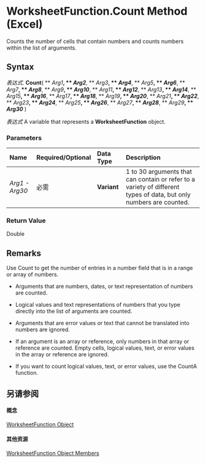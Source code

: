 
# WorksheetFunction.Count Method (Excel)

Counts the number of cells that contain numbers and counts numbers within the list of arguments.


## Syntax

 _表达式_. **Count**( ** _Arg1_**, ** _Arg2_**, ** _Arg3_**, ** _Arg4_**, ** _Arg5_**, ** _Arg6_**, ** _Arg7_**, ** _Arg8_**, ** _Arg9_**, ** _Arg10_**, ** _Arg11_**, ** _Arg12_**, ** _Arg13_**, ** _Arg14_**, ** _Arg15_**, ** _Arg16_**, ** _Arg17_**, ** _Arg18_**, ** _Arg19_**, ** _Arg20_**, ** _Arg21_**, ** _Arg22_**, ** _Arg23_**, ** _Arg24_**, ** _Arg25_**, ** _Arg26_**, ** _Arg27_**, ** _Arg28_**, ** _Arg29_**, ** _Arg30_** )

 _表达式_ A variable that represents a **WorksheetFunction** object.


### Parameters



|**Name**|**Required/Optional**|**Data Type**|**Description**|
|:-----|:-----|:-----|:-----|
| _Arg1 - Arg30_|必需|**Variant**|1 to 30 arguments that can contain or refer to a variety of different types of data, but only numbers are counted.|

### Return Value

Double


## Remarks

 Use Count to get the number of entries in a number field that is in a range or array of numbers.


- Arguments that are numbers, dates, or text representation of numbers are counted.
    
- Logical values and text representations of numbers that you type directly into the list of arguments are counted.
    
- Arguments that are error values or text that cannot be translated into numbers are ignored.
    
- If an argument is an array or reference, only numbers in that array or reference are counted. Empty cells, logical values, text, or error values in the array or reference are ignored. 
    
- If you want to count logical values, text, or error values, use the CountA function.
    

## 另请参阅


#### 概念


[WorksheetFunction Object](7b1d5639-363d-632c-2cf0-2232562646b6.md)
#### 其他资源


[WorksheetFunction Object Members](http://msdn.microsoft.com/library/6811ca87-4b53-0bff-88c9-30bf7497879a%28Office.15%29.aspx)